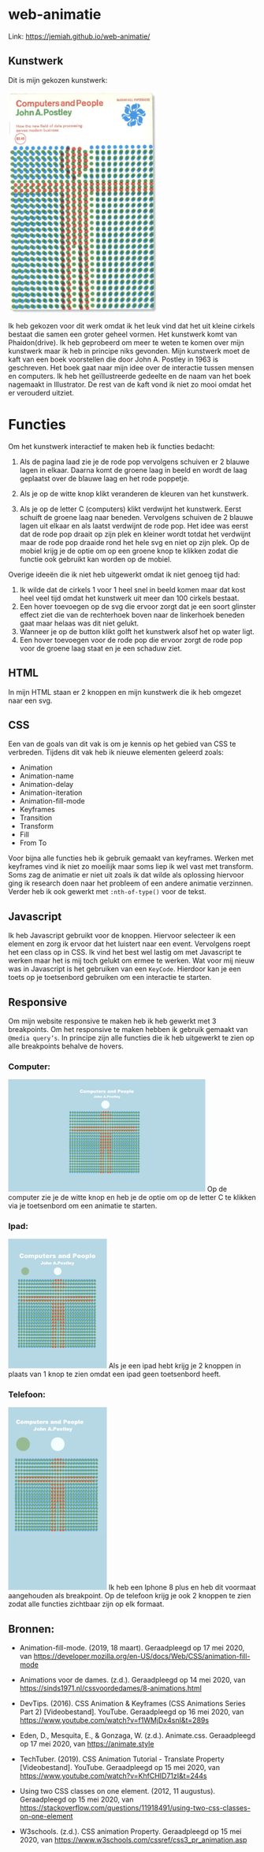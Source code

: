 # web-animatie
Link: https://jemiah.github.io/web-animatie/

## Kunstwerk
Dit is mijn gekozen kunstwerk:

<img width="300" alt="portfolio_view" src="kunstwerk.png">

Ik heb gekozen voor dit werk omdat ik het leuk vind dat het uit kleine cirkels bestaat die samen een groter geheel vormen. Het kunstwerk komt van Phaidon(drive). Ik heb geprobeerd om meer te weten te komen over mijn kunstwerk maar ik heb in principe niks gevonden. Mijn kunstwerk moet de kaft van een boek voorstellen die door John A. Postley in 1963 is geschreven. Het boek gaat naar mijn idee over de interactie tussen mensen en computers. Ik heb het geïllustreerde gedeelte en de naam van het boek nagemaakt in Illustrator. De rest van de kaft vond ik niet zo mooi omdat het er verouderd uitziet.  

# Functies
Om het kunstwerk interactief te maken heb ik functies bedacht:

1. Als de pagina laad zie je de rode pop vervolgens schuiven er 2 blauwe lagen in elkaar. Daarna komt de groene laag in beeld en wordt de laag geplaatst over de blauwe laag en het rode poppetje.

2. Als je op de witte knop klikt veranderen de kleuren van het kunstwerk. 

3. Als je op de letter C (computers) klikt verdwijnt het kunstwerk. Eerst schuift de groene laag naar beneden. Vervolgens schuiven de 2 blauwe lagen uit elkaar en als laatst verdwijnt de rode pop. Het idee was eerst dat de rode pop draait op zijn plek en kleiner wordt totdat het verdwijnt maar de rode pop draaide rond het hele svg en niet op zijn plek.
Op de mobiel krijg je de optie om op een groene knop te klikken zodat die functie ook gebruikt kan worden op de mobiel.

Overige ideeën die ik niet heb uitgewerkt omdat ik niet genoeg tijd had:
1.	Ik wilde dat de cirkels 1 voor 1 heel snel in beeld komen maar dat kost heel veel tijd omdat het kunstwerk uit meer dan 100 cirkels bestaat.
2.	Een hover toevoegen op de svg die ervoor zorgt dat je een soort glinster effect ziet die van de rechterhoek boven naar de linkerhoek beneden gaat maar helaas was dit niet gelukt.
3.	Wanneer je op de button klikt golft het kunstwerk alsof het op water ligt.
4.	Een hover toevoegen voor de rode pop die ervoor zorgt de rode pop voor de groene laag staat en je een schaduw ziet.


## HTML
In mijn HTML staan er 2 knoppen en mijn kunstwerk die ik heb omgezet naar een svg.

## CSS
Een van de goals van dit vak is om je kennis op het gebied van CSS te verbreden. Tijdens dit vak heb ik nieuwe elementen geleerd zoals:
-	Animation
-	Animation-name
-	Animation-delay
-	Animation-iteration
-	Animation-fill-mode
-	Keyframes
-	Transition
-	Transform
-	Fill
-	From To

Voor bijna alle functies heb ik gebruik gemaakt van keyframes. Werken met keyframes vind ik niet zo moeilijk maar soms liep ik wel vast met transform. Soms zag de animatie er niet uit zoals ik dat wilde als oplossing hiervoor ging ik research doen naar het probleem of een andere animatie verzinnen. Verder heb ik ook gewerkt met `:nth-of-type()` voor de tekst.


## Javascript
Ik heb Javascript gebruikt voor de knoppen. Hiervoor selecteer ik een element en zorg ik ervoor dat het luistert naar een event. Vervolgens roept het een class op in CSS. Ik vind het best wel lastig om met Javascript te werken maar het is mij toch gelukt om ermee te werken.
Wat voor mij nieuw was in Javascript is het gebruiken van een `KeyCode`. Hierdoor kan je een toets op je toetsenbord gebruiken om een interactie te starten.

## Responsive
Om mijn website responsive te maken heb ik heb gewerkt met 3 breakpoints. Om het responsive te maken hebben ik gebruik gemaakt van `@media query’s`. In principe zijn alle functies die ik heb uitgewerkt te zien op alle breakpoints behalve de hovers.

### Computer:
<img width="400" alt="portfolio_view" src="laptop.png">
Op de computer zie je de witte knop en heb je de optie om op de letter C te klikken via je toetsenbord om een animatie te starten.


### Ipad:
<img width="200" alt="portfolio_view" src="ipad.png">
Als je een ipad hebt krijg je 2 knoppen in plaats van 1 knop te zien omdat een ipad geen toetsenbord heeft. 


### Telefoon:
<img width="200" alt="portfolio_view" src="iphone 8 plus.png">
Ik heb een Iphone 8 plus en heb dit voormaat aangehouden als breakpoint. Op de telefoon krijg je ook 2 knoppen te zien zodat alle functies zichtbaar zijn op elk formaat. 
 

## Bronnen:
-	Animation-fill-mode. (2019, 18 maart). Geraadpleegd op 17 mei 2020, van https://developer.mozilla.org/en-US/docs/Web/CSS/animation-fill-mode

-	Animations voor de dames. (z.d.). Geraadpleegd op 14 mei 2020, van https://sinds1971.nl/cssvoordedames/8-animations.html

-	DevTips. (2016). CSS Animation & Keyframes (CSS Animations Series Part 2) [Videobestand]. YouTube. Geraadpleegd op 16 mei 2020, van https://www.youtube.com/watch?v=f1WMjDx4snI&t=289s

-	Eden, D., Mesquita, E., & Gonzaga, W. (z.d.). Animate.css. Geraadpleegd op 17 mei 2020, van https://animate.style

-	TechTuber. (2019). CSS Animation Tutorial - Translate Property [Videobestand]. YouTube. Geraadpleegd op 15 mei 2020, van https://www.youtube.com/watch?v=KhfCHID71zI&t=244s

-	Using two CSS classes on one element. (2012, 11 augustus). Geraadpleegd op 15 mei 2020, van https://stackoverflow.com/questions/11918491/using-two-css-classes-on-one-element

-	W3schools. (z.d.). CSS animation Property. Geraadpleegd op 15 mei 2020, van https://www.w3schools.com/cssref/css3_pr_animation.asp










